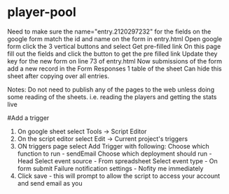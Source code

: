 # player-pool


Need to make sure the name="entry.2120297232" for the fields on the google form match the id and name on the form in entry.html
Open google form click the 3 vertical buttons and select Get pre-filled link
On this page fill out the fields and click the button to get the pre filled link
Update they key for the new form on line 73 of entry.html
Now submissions of the form add a new record in the Form Responses 1 table of the sheet
Can hide this sheet after copying over all entries.

Notes: Do not need to publish any of the pages to the web unless doing some reading of the sheets. i.e. reading the players and getting the stats live

#Add a trigger
1. On google sheet select Tools -> Script Editor
2. On the script editor select Edit -> Current project's triggers
3. ON triggers page select Add Trigger with following:
  Choose which function to run - sendEmail
  Choose which deployment should run - Head
  Select event source - From spreadsheet
  Select event type - On form submit
  Failure notification settings - Nofity me immediately
4. Click save - this will prompt to allow the script to access your account and send email as you